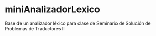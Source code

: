 # miniAnalizadorLexico
Base de un analizador léxico para clase de Seminario de Solución de Problemas de Traductores II
